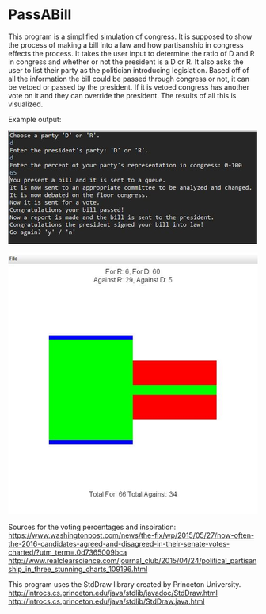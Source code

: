 # PassABill

This program is a simplified simulation of congress. It is supposed to show the process of making a bill into a law and how partisanship in congress effects the process. It takes the user input to determine the ratio of D and R in congress and whether or not the president is a D or R. It also asks the user to list their party as the politician introducing legislation. Based off of all the information the bill could be passed through congress or not, it can be vetoed or passed by the president. If it is vetoed congress has another vote on it and they can override the president. The results of all this is visualized.

Example output:

![alt tag](https://github.com/BradTu/PassABill/blob/master/TextOutput.JPG)

![alt tag](https://github.com/BradTu/PassABill/blob/master/VisualOutput.JPG)

Sources for the voting percentages and inspiration: https://www.washingtonpost.com/news/the-fix/wp/2015/05/27/how-often-the-2016-candidates-agreed-and-disagreed-in-their-senate-votes-charted/?utm_term=.0d7365009bca http://www.realclearscience.com/journal_club/2015/04/24/political_partisanship_in_three_stunning_charts_109196.html

This program uses the StdDraw library created by Princeton University. http://introcs.cs.princeton.edu/java/stdlib/javadoc/StdDraw.html http://introcs.cs.princeton.edu/java/stdlib/StdDraw.java.html
